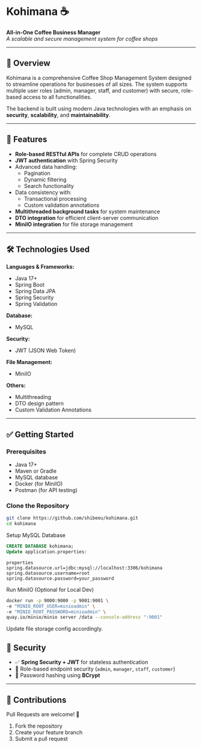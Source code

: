 # Kohimana ☕️
**All-in-One Coffee Business Manager**  
*A scalable and secure management system for coffee shops*

---

## 📌 Overview
Kohimana is a comprehensive Coffee Shop Management System designed to streamline operations for businesses of all sizes. The system supports multiple user roles (admin, manager, staff, and customer) with secure, role-based access to all functionalities.

The backend is built using modern Java technologies with an emphasis on **security**, **scalability**, and **maintainability**.

---

## 🚀 Features
- **Role-based RESTful APIs** for complete CRUD operations
- **JWT authentication** with Spring Security
- Advanced data handling:
    - Pagination
    - Dynamic filtering
    - Search functionality
- Data consistency with:
    - Transactional processing
    - Custom validation annotations
- **Multithreaded background tasks** for system maintenance
- **DTO integration** for efficient client-server communication
- **MiniIO integration** for file storage management

---

## 🛠️ Technologies Used
**Languages & Frameworks:**
- Java 17+
- Spring Boot
- Spring Data JPA
- Spring Security
- Spring Validation

**Database:**
- MySQL

**Security:**
- JWT (JSON Web Token)

**File Management:**
- MiniIO

**Others:**
- Multithreading
- DTO design pattern
- Custom Validation Annotations

---

## ✅ Getting Started

### Prerequisites
- Java 17+
- Maven or Gradle
- MySQL database
- Docker (for MiniIO)
- Postman (for API testing)

### Clone the Repository
```bash
git clone https://github.com/shibeeu/kohimana.git
cd kohimana

```

Setup MySQL Database
```sql
CREATE DATABASE kohimana;
Update application.properties:
```

```
properties
spring.datasource.url=jdbc:mysql://localhost:3306/kohimana
spring.datasource.username=root
spring.datasource.password=your_password
```
Run MiniIO (Optional for Local Dev)
```bash
docker run -p 9000:9000 -p 9001:9001 \
-e "MINIO_ROOT_USER=minioadmin" \
-e "MINIO_ROOT_PASSWORD=minioadmin" \
quay.io/minio/minio server /data --console-address ":9001"
```
Update file storage config accordingly.
## 🔐 Security

- ✅ **Spring Security + JWT** for stateless authentication
- 🔐 Role-based endpoint security (`admin`, `manager`, `staff`, `customer`)
- 🔑 Password hashing using **BCrypt**

---

## 📎 Contributions

Pull Requests are welcome! 🎉

1. Fork the repository
2. Create your feature branch
3. Submit a pull request
